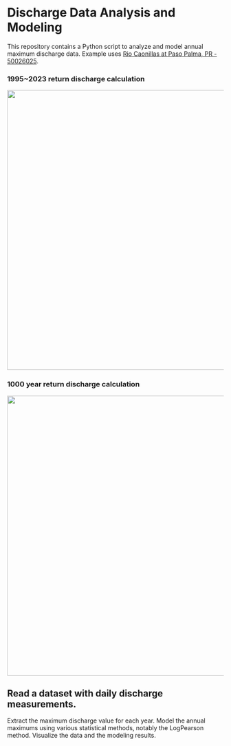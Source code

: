 # Discharge Data Analysis and Modeling
This repository contains a Python script to analyze and model annual maximum discharge data. Example uses [Rio Caonillas at Paso Palma, PR - 50026025](https://waterdata.usgs.gov/monitoring-location/50026025/#parameterCode=00065&period=P7D).

### 1995~2023 return discharge calculation

<img src="https://github.com/snohatech/DischargeReturn/blob/main/dischargereturn/observedyear.png" width="800" height="650">

### 1000 year return discharge calculation

<img src="https://github.com/snohatech/DischargeReturn/blob/main/dischargereturn/1000year.png" width="800" height="650">

## Read a dataset with daily discharge measurements.
Extract the maximum discharge value for each year.
Model the annual maximums using various statistical methods, notably the LogPearson method.
Visualize the data and the modeling results.
